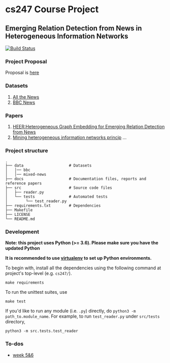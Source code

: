 # cs247 Course Project

## Emerging Relation Detection from News in Heterogeneous Information Networks

[![Build Status](https://travis-ci.org/jiaowoshabi/cs247.svg?branch=master)](https://travis-ci.org/jiaowoshabi/cs247)

### Project Proposal

Proposal is [here](https://github.com/jiaowoshabi/cs247/blob/master/docs/submission_17474255.pdf)

### Datasets

1. [All the News](https://www.kaggle.com/snapcrack/all-the-news)
2. [BBC News](http://mlg.ucd.ie/files/datasets/bbc-fulltext.zip)

### Papers

1. [HEER:Heterogeneous Graph Embedding for Emerging Relation Detection from News](https://github.com/jiaowoshabi/cs247/blob/master/docs/Zhang%20et%20al.%20-%202016%20-%20Heer%20Heterogeneous%20graph%20embedding%20for%20emerging%20r.pdf)
2. [Mining heterogeneous information networks princip](https://github.com/jiaowoshabi/cs247/blob/master/docs/Sun%20and%20Han%20-%202012%20-%20Mining%20heterogeneous%20information%20networks%20princip.pdf)
...

### Project structure
    .
    ├── data                    # Datasets 
    │   │── bbc
    │   │── mixed-news          
    ├── docs                    # Documentation files, reports and reference papers
    ├── src                     # Source code files
    │   ├── reader.py
    │   └── tests               # Automated tests
    │        └── test_reader.py
    ├── requirements.txt        # Dependencies
    ├── Makefile
    ├── LICENSE
    └── README.md

### Development

**Note: this project uses Python (>= 3.6). Please make sure you have the updated Python**

**It is recommended to use [virtualenv](https://virtualenv.pypa.io/en/latest/) to set up Python environments.**

To begin with, install all the dependencies using the following command at project's top-level (e.g. `cs247/`).

```
make requirements
```

To run the unittest suites, use

```
make test
```

If you'd like to run any module (i.e. `.py`) directly, do `python3 -m path_to.module_name`. For example, to run `test_reader.py` under `src/tests` directory, 

```
python3 -m src.tests.test_reader
```

### To-dos

- [week 5&6](https://slack-files.com/THGNH4N4T-FJD2JBKTJ-0294d28278)